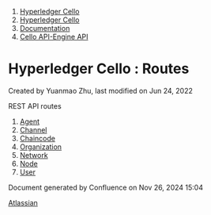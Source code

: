 1. [Hyperledger Cello](index.html)
2. [Hyperledger Cello](Hyperledger-Cello_21659650.html)
3. [Documentation](Documentation_21660730.html)
4. [Cello API-Engine API](Cello-API-Engine-API_21660733.html)

# Hyperledger Cello : Routes

Created by Yuanmao Zhu, last modified on Jun 24, 2022

REST API routes

1. [Agent](Agent_21660754.html)
2. [Channel](Channel_21660760.html)
3. [Chaincode](Channel-code_21660762.html)
4. [Organization](Organization_21660752.html)
5. [Network](Network_21660756.html)
6. [Node](Node_21660758.html)
7. [User](User_21660750.html)

Document generated by Confluence on Nov 26, 2024 15:04

[Atlassian](http://www.atlassian.com/)
